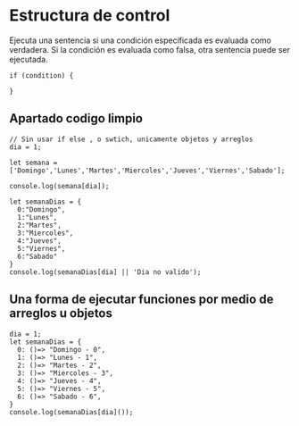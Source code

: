 # Estructura de control
Ejecuta una sentencia si una condición específicada es evaluada como verdadera. Si la condición es evaluada como falsa, otra sentencia puede ser ejecutada.
```
if (condition) {
    
}
```

## Apartado codigo limpio
```
// Sin usar if else , o swtich, unicamente objetos y arreglos
dia = 1;

let semana = ['Domingo','Lunes','Martes','Miercoles','Jueves','Viernes','Sabado'];

console.log(semana[dia]);

let semanaDias = {
  0:"Domingo",
  1:"Lunes",
  2:"Martes",
  3:"Miercoles",
  4:"Jueves",
  5:"Viernes",
  6:"Sabado"
}
console.log(semanaDias[dia] || 'Dia no valido');
```` 
## Una forma de ejecutar funciones por medio de arreglos u objetos
```
dia = 1;
let semanaDias = {
  0: ()=> "Domingo - 0",
  1: ()=> "Lunes - 1",
  2: ()=> "Martes - 2",
  3: ()=> "Miercoles - 3",
  4: ()=> "Jueves - 4",
  5: ()=> "Viernes - 5",
  6: ()=> "Sabado - 6",
}
console.log(semanaDias[dia]());
```